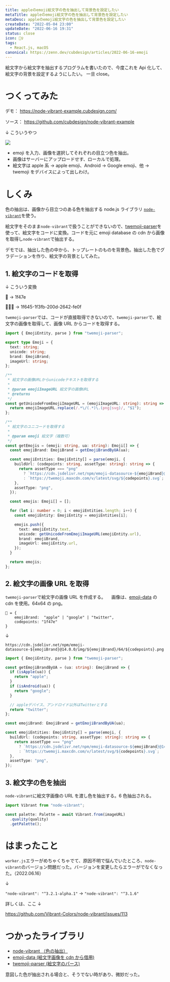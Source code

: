 ```yaml
---
title: appleのemoji絵文字の色を抽出して背景色を設定したい
metaTitle: appleのemoji絵文字の色を抽出して背景色を設定したい
metaDesc: appleのemoji絵文字の色を抽出して背景色を設定したい
createDate: "2022-05-04 23:00"
updateDate: "2022-06-16 19:31"
status: close
icon: 🤹‍♀️
tags:
  - React.js, macOS
canonical: https://zenn.dev/cubdesign/articles/2022-06-16-emoji
---
```


絵文字から絵文字を抽出するプログラムを書いたので、今度これを Api 化して、絵文字の背景を設定するようにしたい。
一旦 close。

# つくってみた

デモ：
https://node-vibrant-example.cubdesign.com/

ソース：
https://github.com/cubdesign/node-vibrant-example

↓ こういうやつ

![](/images/apple-emoji-background-color/playground.png)

- emoji を入力、画像を選択してそれぞれの目立つ色を抽出。
- 画像はサーバーにアップロードせす、ローカルで処理。
- 絵文字は apple 系 → apple emoji、Android → Google emoji、他 → twemoji をデバイスによって出しわけ。

# しくみ

色の抽出は、画像から目立つのある色を抽出する node.js ライブラリ
[`node-vibrant`](<(https://github.com/Vibrant-Colors/node-vibrant)>)を使う。

絵文字をそのまま`node-vibrant`で扱うことができないので、[twemoji-parser](https://github.com/twitter/twemoji-parser)を使って、絵文字をコードに変換。コードを元に emoji database の cdn から画像を取得し`node-vibrant`で抽出する。

デモでは、抽出した色の中から、トップレートのものを背景色。抽出した色でグラデーションを作り、絵文字の背景としてみた。

## 1. 絵文字のコードを取得

↓ こういう変換

👾 → 1f47e

🙅🏻‍♂️ → 1f645-1f3fb-200d-2642-fe0f

`twemoji-parser`では、コードが直接取得できないので、`twemoji-parser`で、絵文字の画像を取得して、画像 URL からコードを取得する。

```ts
import { EmojiEntity, parse } from "twemoji-parser";

export type Emoji = {
  text: string;
  unicode: string;
  brand: EmojiBrand;
  imageUrl: string;
};

/**
 * 絵文字の画像URLからunicodeテキストを取得する
 *
 * @param emojiImageURL 絵文字の画像URL
 * @returns
 */
const getUnicodeFromEmojiImageURL = (emojiImageURL: string): string => {
  return emojiImageURL.replace(/.*\/(.*)\.(png|svg)/, "$1");
};

/**
 * 絵文字のユニコードを取得する
 *
 * @param emoji 絵文字（複数可）
 */
const getEmojis = (emoji: string, ua: string): Emoji[] => {
  const emojiBrand: EmojiBrand = getEmojiBrandByUA(ua);

  const emojiEntities: EmojiEntity[] = parse(emoji, {
    buildUrl: (codepoints: string, assetType: string): string => {
      return assetType === "png"
        ? `https://cdn.jsdelivr.net/npm/emoji-datasource-${emojiBrand}@14.0.0/img/${emojiBrand}/64/${codepoints}.png`
        : `https://twemoji.maxcdn.com/v/latest/svg/${codepoints}.svg`;
    },
    assetType: "png",
  });

  const emojis: Emoji[] = [];

  for (let i: number = 0; i < emojiEntities.length; i++) {
    const emojiEntity: EmojiEntity = emojiEntities[i];

    emojis.push({
      text: emojiEntity.text,
      unicode: getUnicodeFromEmojiImageURL(emojiEntity.url),
      brand: emojiBrand,
      imageUrl: emojiEntity.url,
    });
  }

  return emojis;
};
```

## 2. 絵文字の画像 URL を取得

`twemoji-parser`で絵文字の画像 URL を作成する。
　画像は、[emoji-data](https://github.com/iamcal/emoji-data) の cdn を使用。64x64 の png。

```
👾 = {
    emojiBrand:  "apple" | "google" | "twitter",
    codepoints: "1f47e"
}
```

↓

```
https://cdn.jsdelivr.net/npm/emoji-datasource-${emojiBrand}@14.0.0/img/${emojiBrand}/64/${codepoints}.png
```

```ts
import { EmojiEntity, parse } from "twemoji-parser";

const getEmojiBrandByUA = (ua: string): EmojiBrand => {
  if (isApple(ua)) {
    return "apple";
  }
  if (isAndroid(ua)) {
    return "google";
  }

  // appleデバイス、アンドロイド以外はTwitterとする
  return "twitter";
};

const emojiBrand: EmojiBrand = getEmojiBrandByUA(ua);

const emojiEntities: EmojiEntity[] = parse(emoji, {
  buildUrl: (codepoints: string, assetType: string): string => {
    return assetType === "png"
      ? `https://cdn.jsdelivr.net/npm/emoji-datasource-${emojiBrand}@14.0.0/img/${emojiBrand}/64/${codepoints}.png`
      : `https://twemoji.maxcdn.com/v/latest/svg/${codepoints}.svg`;
  },
  assetType: "png",
});
```

## 3. 絵文字の色を抽出

`node-vibrant`に絵文字画像の URL を渡し色を抽出する。6 色抽出される。

```ts
import Vibrant from "node-vibrant";

const palette: Palette = await Vibrant.from(imageURL)
  .quality(quality)
  .getPalette();
```

# はまったこと

`worker.js`エラーがめちゃくちゃでて、原因不明で悩んでいたところ、`node-vibrant`のバージョン問題だった。バージョンを変更したらエラーがでなくなった。（2022.06.16）

↓

`"node-vibrant": "^3.2.1-alpha.1"` -> `"node-vibrant": "^3.1.6"`

詳しくは、ここ ↓

https://github.com/Vibrant-Colors/node-vibrant/issues/113

# つかったライブラリ

- [node-vibrant （色の抽出）](https://github.com/Vibrant-Colors/node-vibrant)
- [emoji-data (絵文字画像を cdn から借用)](https://github.com/iamcal/emoji-data)
- [twemoji-parser (絵文字のパース)](https://github.com/twitter/twemoji-parser)

意図した色が抽出される場合と、そうでない時があり、微妙だった。
